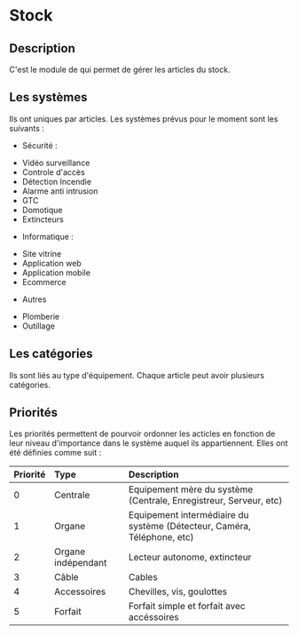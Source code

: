 # Stock

## Description

C'est le module de qui permet de gérer les articles du stock.

## Les systèmes

Ils ont uniques par articles. 
Les systèmes prévus pour le moment sont les suivants : 

- Sécurité :
 * Vidéo surveillance
 * Controle d'accès
 * Détection Incendie
 * Alarme anti intrusion
 * GTC
 * Domotique
 * Extincteurs

- Informatique :
 * Site vitrine
 * Application web
 * Application mobile
 * Ecommerce

- Autres
 * Plomberie
 * Outillage


## Les catégories

Ils sont liés au type d'équipement. Chaque article peut avoir plusieurs catégories.


## Priorités

Les priorités permettent de pourvoir ordonner les acticles en fonction de leur niveau d'importance dans le système auquel ils appartiennent. Elles ont été définies comme suit :

|Priorité| Type | Description|
|:--|:--|:--|
| 0 | Centrale | Equipement mère du système (Centrale, Enregistreur, Serveur, etc) |
| 1 | Organe | Equipement intermédiaire du système (Détecteur, Caméra, Téléphone, etc) |
| 2 | Organe indépendant | Lecteur autonome, extincteur |
| 3 | Câble | Cables |
| 4 | Accessoires | Chevilles, vis, goulottes |
| 5 | Forfait | Forfait simple et forfait avec accéssoires |
